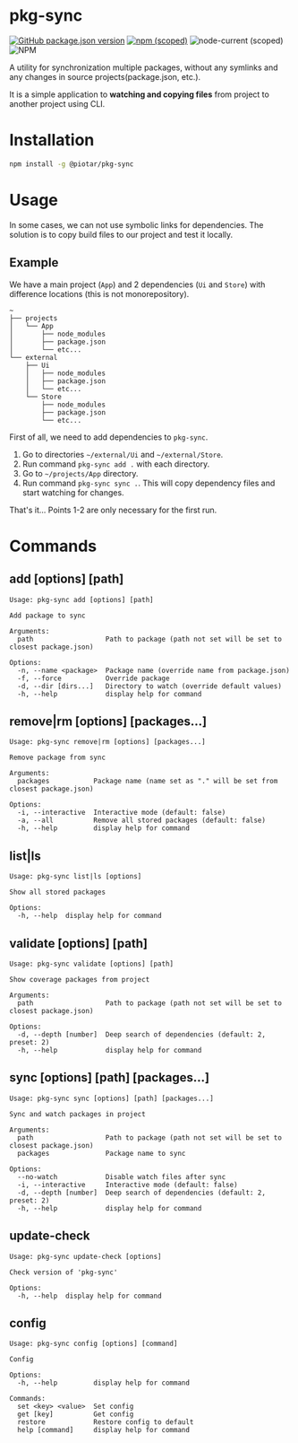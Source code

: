 # pkg-sync

[![GitHub package.json version](https://img.shields.io/github/package-json/v/piotar/pkg-sync)](https://github.com/piotar/pkg-sync)
[![npm (scoped)](https://img.shields.io/npm/v/@piotar/pkg-sync)](https://www.npmjs.com/package/@piotar/pkg-sync)
![node-current (scoped)](https://img.shields.io/node/v/@piotar/pkg-sync)
![NPM](https://img.shields.io/npm/l/@piotar/pkg-sync)

A utility for synchronization multiple packages, without any symlinks and any changes in source projects(package.json, etc.).

It is a simple application to **watching and copying files** from project to another project using CLI.

# Installation


```sh
npm install -g @piotar/pkg-sync
```

# Usage

In some cases, we can not use symbolic links for dependencies. The solution is to copy build files to our project and test it locally. 

## Example

We have a main project (`App`) and 2 dependencies (`Ui` and `Store`) with difference locations (this is not monorepository).

```
~
├── projects
│   └── App
│       ├── node_modules
│       ├── package.json
│       └── etc...
└── external
    ├── Ui
    │   ├── node_modules
    │   ├── package.json
    │   └── etc...
    └── Store
        ├── node_modules
        ├── package.json
        └── etc...
```

First of all, we need to add dependencies to `pkg-sync`.

1. Go to directories `~/external/Ui` and `~/external/Store`.
2. Run command `pkg-sync add .`  with each directory.
3. Go to `~/projects/App` directory.
4. Run command `pkg-sync sync .`. This will copy dependency files and start watching for changes.

That's it... Points 1-2 are only necessary for the first run.

# Commands

## add [options] [path]

```console
Usage: pkg-sync add [options] [path]

Add package to sync

Arguments:
  path                  Path to package (path not set will be set to closest package.json)

Options:
  -n, --name <package>  Package name (override name from package.json)
  -f, --force           Override package
  -d, --dir [dirs...]   Directory to watch (override default values)
  -h, --help            display help for command

```

## remove|rm [options] [packages...]

```console
Usage: pkg-sync remove|rm [options] [packages...]

Remove package from sync

Arguments:
  packages           Package name (name set as "." will be set from closest package.json)

Options:
  -i, --interactive  Interactive mode (default: false)
  -a, --all          Remove all stored packages (default: false)
  -h, --help         display help for command

```

## list|ls

```console
Usage: pkg-sync list|ls [options]

Show all stored packages

Options:
  -h, --help  display help for command

```

## validate [options] [path]

```console
Usage: pkg-sync validate [options] [path]

Show coverage packages from project

Arguments:
  path                  Path to package (path not set will be set to closest package.json)

Options:
  -d, --depth [number]  Deep search of dependencies (default: 2, preset: 2)
  -h, --help            display help for command

```

## sync [options] [path] [packages...]

```console
Usage: pkg-sync sync [options] [path] [packages...]

Sync and watch packages in project

Arguments:
  path                  Path to package (path not set will be set to closest package.json)
  packages              Package name to sync

Options:
  --no-watch            Disable watch files after sync
  -i, --interactive     Interactive mode (default: false)
  -d, --depth [number]  Deep search of dependencies (default: 2, preset: 2)
  -h, --help            display help for command

```

## update-check

```console
Usage: pkg-sync update-check [options]

Check version of 'pkg-sync'

Options:
  -h, --help  display help for command

```

## config

```console
Usage: pkg-sync config [options] [command]

Config

Options:
  -h, --help         display help for command

Commands:
  set <key> <value>  Set config
  get [key]          Get config
  restore            Restore config to default
  help [command]     display help for command

```
